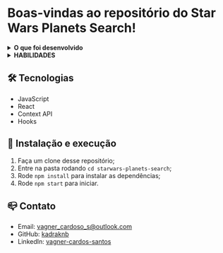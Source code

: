 # Boas-vindas ao repositório do Star Wars Planets Search!

<details>
  <summary><strong>O que foi desenvolvido</strong></summary>
  
Foi desenvolvido uma lista com filtros de planetas do universo de Star Wars usando Context API e Hooks para controlar os estados globais.

<br />
</details>
<details>
  <summary><strong>HABILIDADES</strong></summary>

- Utilizar a Context API do React para gerenciar estado.
- Utilizar o React Hook useState;
- Utilizar o React Hook useContext;
- Utilizar o React Hook useEffect;
- Criar React Hooks customizados.
- Escrever testes para garantir que sua aplicação possua uma boa cobertura de testes.

<br />
</details>

## 🛠 Tecnologias

- JavaScript
- React
- Context API
- Hooks

## 🚀 Instalação e execução

1. Faça um clone desse repositório;
2. Entre na pasta rodando `cd starwars-planets-search`;
3. Rode `npm install` para instalar as dependências;
4. Rode `npm start` para iniciar.

## 📪 Contato

- Email: [vagner_cardoso_s@outlook.com](vagner_cardoso_s@outlook.com)
- GitHub: [kadraknb](https://github.com/kadraknb)
- LinkedIn: [vagner-cardos-santos](https://www.linkedin.com/in/vagner-cardos-santos/)
